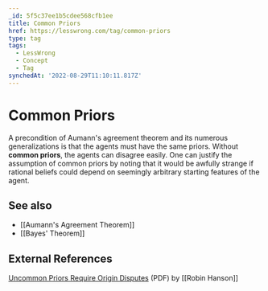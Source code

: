 ```yaml
---
_id: 5f5c37ee1b5cdee568cfb1ee
title: Common Priors
href: https://lesswrong.com/tag/common-priors
type: tag
tags:
  - LessWrong
  - Concept
  - Tag
synchedAt: '2022-08-29T11:10:11.817Z'
---
```

# Common Priors

A precondition of Aumann's agreement theorem and its numerous generalizations is that the agents must have the same priors. Without **common priors**, the agents can disagree easily. One can justify the assumption of common priors by noting that it would be awfully strange if rational beliefs could depend on seemingly arbitrary starting features of the agent.

## See also

*   [[Aumann's Agreement Theorem]]
*   [[Bayes' Theorem]]

## External References

[Uncommon Priors Require Origin Disputes](http://hanson.gmu.edu/prior.pdf) (PDF) by [[Robin Hanson]]